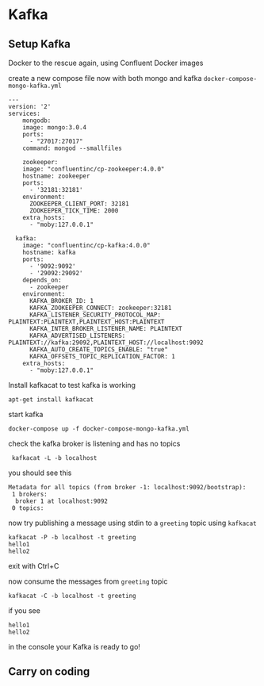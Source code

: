 # Kafka

## Setup Kafka

Docker to the rescue again, using Confluent Docker images

create a new compose file now with both mongo and kafka `docker-compose-mongo-kafka.yml`

```
---
version: '2'
services:
    mongodb:
    image: mongo:3.0.4
    ports:
      - "27017:27017"
    command: mongod --smallfiles

    zookeeper:
    image: "confluentinc/cp-zookeeper:4.0.0"
    hostname: zookeeper
    ports:
      - '32181:32181'
    environment:
      ZOOKEEPER_CLIENT_PORT: 32181
      ZOOKEEPER_TICK_TIME: 2000
    extra_hosts:
      - "moby:127.0.0.1"

  kafka:
    image: "confluentinc/cp-kafka:4.0.0"
    hostname: kafka
    ports:
      - '9092:9092'
      - '29092:29092'
    depends_on:
      - zookeeper
    environment:
      KAFKA_BROKER_ID: 1
      KAFKA_ZOOKEEPER_CONNECT: zookeeper:32181
      KAFKA_LISTENER_SECURITY_PROTOCOL_MAP: PLAINTEXT:PLAINTEXT,PLAINTEXT_HOST:PLAINTEXT
      KAFKA_INTER_BROKER_LISTENER_NAME: PLAINTEXT
      KAFKA_ADVERTISED_LISTENERS: PLAINTEXT://kafka:29092,PLAINTEXT_HOST://localhost:9092
      KAFKA_AUTO_CREATE_TOPICS_ENABLE: "true"
      KAFKA_OFFSETS_TOPIC_REPLICATION_FACTOR: 1
    extra_hosts:
      - "moby:127.0.0.1"
```

Install kafkacat to test kafka is working

```
apt-get install kafkacat
```

start kafka

```
docker-compose up -f docker-compose-mongo-kafka.yml
```

check the kafka broker is listening and has no topics

```
 kafkacat -L -b localhost
```

you should see this

```
Metadata for all topics (from broker -1: localhost:9092/bootstrap):
 1 brokers:
  broker 1 at localhost:9092
 0 topics:

```

now try publishing a message using stdin to a `greeting` topic using `kafkacat`

```
kafkacat -P -b localhost -t greeting
hello1
hello2
```

exit with Ctrl+C

now consume the messages from `greeting` topic

```
kafkacat -C -b localhost -t greeting
```

if you see 

```
hello1
hello2
```

in the console your Kafka is ready to go!

## Carry on coding



